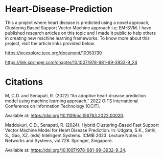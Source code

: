 # Heart-Disease-Prediction
This a project where heart disease is predicted using a novel approach, Clustering Based Support Vector Machine approach i.e; EM-SVM. I have published research articles on this topic and I made it public to help others in creating new machine learning frameworks. To know more about this project, visit the article links provided below.

https://ieeexplore.ieee.org/document/10053739

https://link.springer.com/chapter/10.1007/978-981-99-3932-9_24

# Citations

M, C.D. and Senapati, R. (2022) “An adoptive heart disease prediction model using machine learning 
approach,” 2022 OITS International Conference on Information Technology (OCIT). 

Available at: https://doi.org/10.1109/ocit56763.2022.00020.

Maddukuri, C.D., Senapati, R. (2024). Hybrid Clustering-Based Fast Support Vector Machine Model for Heart 
Disease Prediction. In: Udgata, S.K., Sethi, S., Gao, XZ. (eds) Intelligent Systems. ICMIB 2023. Lecture Notes 
in Networks and Systems, vol 728. Springer, Singapore. 

Available at: https://doi.org/10.1007/978-981-99-3932-9_24.
